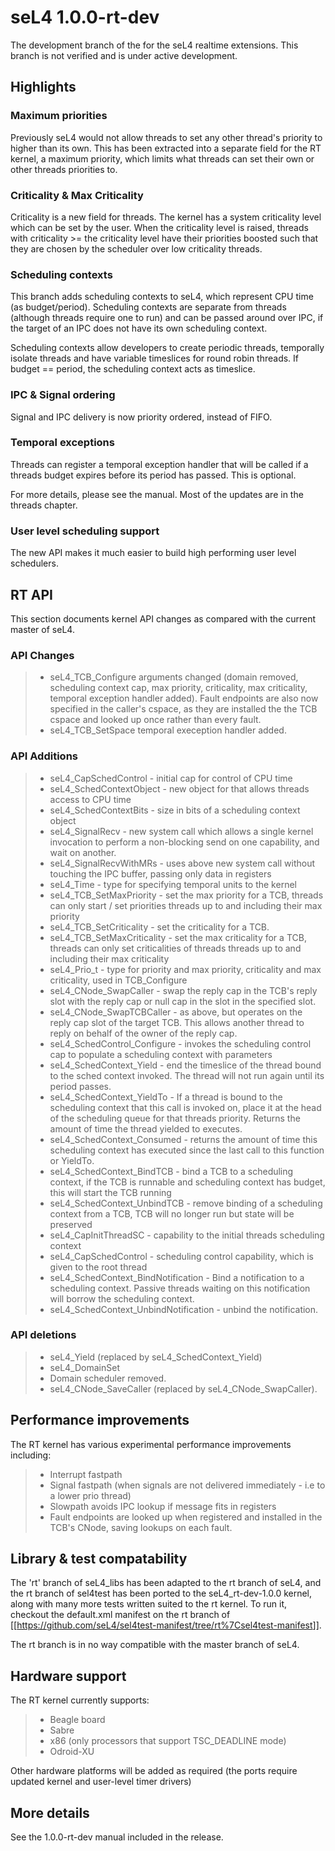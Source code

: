 # seL4 1.0.0-rt-dev


The development branch of the for the seL4 realtime extensions. This
branch is not verified and is under active development.

## Highlights


### Maximum priorities


Previously seL4 would not allow threads to set any other thread's
priority to higher than its own. This has been extracted into a separate
field for the RT kernel, a maximum priority, which limits what threads
can set their own or other threads priorities to.

### Criticality & Max Criticality


Criticality is a new field for threads. The kernel has a system
criticality level which can be set by the user. When the criticality
level is raised, threads with criticality &gt;= the criticality level
have their priorities boosted such that they are chosen by the scheduler
over low criticality threads.

### Scheduling contexts


This branch adds scheduling contexts to seL4, which represent CPU time
(as budget/period). Scheduling contexts are separate from threads
(although threads require one to run) and can be passed around over IPC,
if the target of an IPC does not have its own scheduling context.

Scheduling contexts allow developers to create periodic threads,
temporally isolate threads and have variable timeslices for round robin
threads. If budget == period, the scheduling context acts as timeslice.

### IPC & Signal ordering


Signal and IPC delivery is now priority ordered, instead of FIFO.

### Temporal exceptions


Threads can register a temporal exception handler that will be called if
a threads budget expires before its period has passed. This is optional.

For more details, please see the manual. Most of the updates are in the
threads chapter.

### User level scheduling support


The new API makes it much easier to build high performing user level
schedulers.

## RT API


This section documents kernel API changes as compared with the current
master of seL4.

### API Changes


> -   seL4\_TCB\_Configure arguments changed (domain removed, scheduling
>     context cap, max priority, criticality, max criticality, temporal
>     exception handler added). Fault endpoints are also now specified
>     in the caller's cspace, as they are installed the the TCB cspace
>     and looked up once rather than every fault.
> -   seL4\_TCB\_SetSpace temporal exeception handler added.

### API Additions


> -   seL4\_CapSchedControl - initial cap for control of CPU time
> -   seL4\_SchedContextObject - new object for that allows threads
>     access to CPU time
> -   seL4\_SchedContextBits - size in bits of a scheduling context
>     object
> -   seL4\_SignalRecv - new system call which allows a single kernel
>     invocation to perform a non-blocking send on one capability, and
>     wait on another.
> -   seL4\_SignalRecvWithMRs - uses above new system call without
>     touching the IPC buffer, passing only data in registers
> -   seL4\_Time - type for specifying temporal units to the kernel
> -   seL4\_TCB\_SetMaxPriority - set the max priority for a TCB,
>     threads can only start / set priorities threads up to and
>     including their max priority
> -   seL4\_TCB\_SetCriticality - set the criticality for a TCB.
> -   seL4\_TCB\_SetMaxCriticality - set the max criticality for a TCB,
>     threads can only set criticalities of threads threads up to and
>     including their max criticality
> -   seL4\_Prio\_t - type for priority and max priority, criticality
>     and max criticality, used in TCB\_Configure
> -   seL4\_CNode\_SwapCaller - swap the reply cap in the TCB's reply
>     slot with the reply cap or null cap in the slot in the
>     specified slot.
> -   seL4\_CNode\_SwapTCBCaller - as above, but operates on the reply
>     cap slot of the target TCB. This allows another thread to reply on
>     behalf of the owner of the reply cap.
> -   seL4\_SchedControl\_Configure - invokes the scheduling control cap
>     to populate a scheduling context with parameters
> -   seL4\_SchedContext\_Yield - end the timeslice of the thread bound
>     to the sched context invoked. The thread will not run again until
>     its period passes.
> -   seL4\_SchedContext\_YieldTo - If a thread is bound to the
>     scheduling context that this call is invoked on, place it at the
>     head of the scheduling queue for that threads priority. Returns
>     the amount of time the thread yielded to executes.
> -   seL4\_SchedContext\_Consumed - returns the amount of time this
>     scheduling context has executed since the last call to this
>     function or YieldTo.
> -   seL4\_SchedContext\_BindTCB - bind a TCB to a scheduling context,
>     if the TCB is runnable and scheduling context has budget, this
>     will start the TCB running
> -   seL4\_SchedContext\_UnbindTCB - remove binding of a scheduling
>     context from a TCB, TCB will no longer run but state will be
>     preserved
> -   seL4\_CapInitThreadSC - capability to the initial threads
>     scheduling context
> -   seL4\_CapSchedControl - scheduling control capability, which is
>     given to the root thread
> -   seL4\_SchedContext\_BindNotification - Bind a notification to a
>     scheduling context. Passive threads waiting on this notification
>     will borrow the scheduling context.
> -   seL4\_SchedContext\_UnbindNotification - unbind the notification.

### API deletions


> -   seL4\_Yield (replaced by seL4\_SchedContext\_Yield)
> -   seL4\_DomainSet
> -   Domain scheduler removed.
> -   seL4\_CNode\_SaveCaller (replaced by seL4\_CNode\_SwapCaller).

## Performance improvements


The RT kernel has various experimental performance improvements
including:

> -   Interrupt fastpath
> -   Signal fastpath (when signals are not delivered immediately - i.e
>     to a lower prio thread)
> -   Slowpath avoids IPC lookup if message fits in registers
> -   Fault endpoints are looked up when registered and installed in the
>     TCB's CNode, saving lookups on each fault.

## Library & test compatability


The 'rt' branch of seL4\_libs has been adapted to the rt branch of seL4,
and the rt branch of sel4test has been ported to the seL4\_rt-dev-1.0.0
kernel, along with many more tests written suited to the rt kernel. To
run it, checkout the default.xml manifest on the rt branch of
\[\[<https://github.com/seL4/sel4test-manifest/tree/rt%7Csel4test-manifest>\]\].

The rt branch is in no way compatible with the master branch of seL4.

## Hardware support


The RT kernel currently supports:

> -   Beagle board
> -   Sabre
> -   x86 (only processors that support TSC\_DEADLINE mode)
> -   Odroid-XU

Other hardware platforms will be added as required (the ports require
updated kernel and user-level timer drivers)

## More details


See the 1.0.0-rt-dev manual included in the release.
